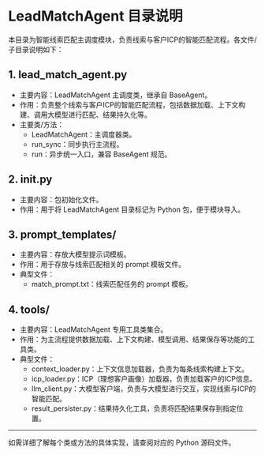 # LeadMatchAgent 目录说明

本目录为智能线索匹配主调度模块，负责线索与客户ICP的智能匹配流程。各文件/子目录说明如下：

## 1. lead_match_agent.py
- 主要内容：LeadMatchAgent 主调度类，继承自 BaseAgent。
- 作用：负责整个线索与客户ICP的智能匹配流程，包括数据加载、上下文构建、调用大模型进行匹配、结果持久化等。
- 主要类/方法：
  - LeadMatchAgent：主调度器类。
  - run_sync：同步执行主流程。
  - run：异步统一入口，兼容 BaseAgent 规范。

## 2. __init__.py
- 主要内容：包初始化文件。
- 作用：用于将 LeadMatchAgent 目录标记为 Python 包，便于模块导入。

## 3. prompt_templates/
- 主要内容：存放大模型提示词模板。
- 作用：用于存放与线索匹配相关的 prompt 模板文件。
- 典型文件：
  - match_prompt.txt：线索匹配任务的 prompt 模板。

## 4. tools/
- 主要内容：LeadMatchAgent 专用工具类集合。
- 作用：为主流程提供数据加载、上下文构建、模型调用、结果保存等功能的工具类。
- 典型文件：
  - context_loader.py：上下文信息加载器，负责为每条线索构建上下文。
  - icp_loader.py：ICP（理想客户画像）加载器，负责加载客户的ICP信息。
  - llm_client.py：大模型客户端，负责与大模型进行交互，实现线索与ICP的智能匹配。
  - result_persister.py：结果持久化工具，负责将匹配结果保存到指定位置。

---

如需详细了解每个类或方法的具体实现，请查阅对应的 Python 源码文件。 